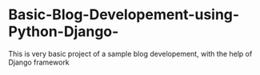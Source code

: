 # Basic-Blog-Developement-using-Python-Django-
This is very basic project of a sample blog developement, with the help of Django framework 
